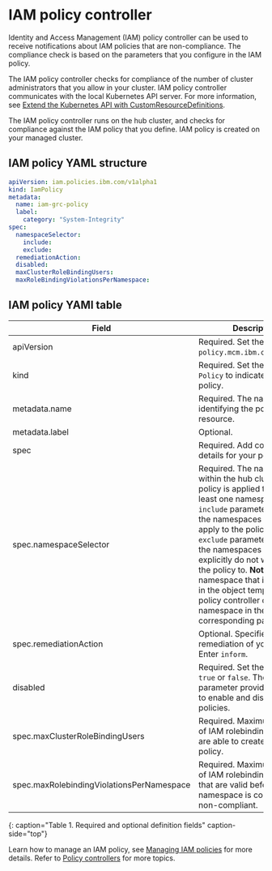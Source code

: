 # IAM policy controller

Identity and Access Management (IAM) policy controller can be used to receive notifications about IAM policies that are non-compliance. The compliance check is based on the parameters that you configure in the IAM policy.

The IAM policy controller checks for compliance of the number of cluster administrators that you allow in your cluster. IAM policy controller communicates with the local Kubernetes API server. For more information, see [Extend the Kubernetes API with CustomResourceDefinitions](https://kubernetes.io/docs/tasks/access-kubernetes-api/custom-resources/custom-resource-definitions/).

The IAM policy controller runs on the hub cluster, and checks for compliance against the IAM policy that you define. IAM policy is created on your managed cluster.

<!--add policy controller YAML structure-->

## IAM policy YAML structure

```yaml
apiVersion: iam.policies.ibm.com/v1alpha1
kind: IamPolicy
metadata:
  name: iam-grc-policy
  label:
    category: "System-Integrity"
spec:
  namespaceSelector:
    include:
    exclude:
  remediationAction:
  disabled:
  maxClusterRoleBindingUsers:
  maxRoleBindingViolationsPerNamespace:
```

## IAM policy YAMl table

|Field|Description|
|-- | -- |
| apiVersion | Required. Set the value to `policy.mcm.ibm.com/v1alpha1`. |
| kind | Required. Set the value to `Policy` to indicate the type of policy. |
| metadata.name | Required. The name for identifying the policy resource. |
| metadata.label | Optional. |
| spec | Required. Add configuration details for your policy. |
| spec.namespaceSelector | Required. The namespaces within the hub cluster that the policy is applied to. Enter at least one namespace for the `include` parameter, which are the namespaces you want to apply to the policy to. The `exclude` parameter specifies the namespaces you explicitly do not want to apply the policy to. **Note**: A namespace that is specified in the object template of a policy controller overrides the namespace in the corresponding parent policy.|
| spec.remediationAction | Optional. Specifies the remediation of your policy. Enter  `inform`. |
| disabled | Required. Set the value to `true` or `false`. The `disabled` parameter provides the ability to enable and disable your policies.|
| spec.maxClusterRoleBindingUsers | Required. Maximum number of IAM rolebinding users that are able to create a IAM policy.|
| spec.maxRolebindingViolationsPerNamespace | Required. Maximum number of IAM rolebinding violations that are valid before a namespace is considered as non-compliant.|
{: caption="Table 1. Required and optional definition fields" caption-side="top"}

Learn how to manage an IAM policy, see [Managing IAM policies](create_iam_policy.md) for more details. Refer to [Policy controllers](policy_controllers.md) for more topics.
